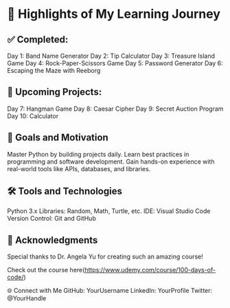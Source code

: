 <h1>🌟 Highlights of My Learning Journey</h1>
<h2>✅ Completed:</h1>
 Day 1: Band Name Generator
 Day 2: Tip Calculator
 Day 3: Treasure Island Game
 Day 4: Rock-Paper-Scissors Game
 Day 5: Password Generator
 Day 6: Escaping the Maze with Reeborg
<h2>🚀 Upcoming Projects:</h2>
 Day 7: Hangman Game
 Day 8: Caesar Cipher
 Day 9: Secret Auction Program
 Day 10: Calculator
<h2>🎯 Goals and Motivation</h2>
Master Python by building projects daily.
Learn best practices in programming and software development.
Gain hands-on experience with real-world tools like APIs, databases, and libraries.
<h2>🛠️ Tools and Technologies</h2>
Python 3.x
Libraries: Random, Math, Turtle, etc.
IDE: Visual Studio Code
Version Control: Git and GitHub
<h2>📢 Acknowledgments</h2>
Special thanks to Dr. Angela Yu for creating such an amazing course!

Check out the course here(https://www.udemy.com/course/100-days-of-code/) 


🌐 Connect with Me
GitHub: YourUsername
LinkedIn: YourProfile
Twitter: @YourHandle
